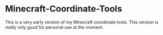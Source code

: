 # Minecraft-Coordinate-Tools
This is a very early version of my Minecraft coordinate tools. This version is really only good for personal use at the moment.
